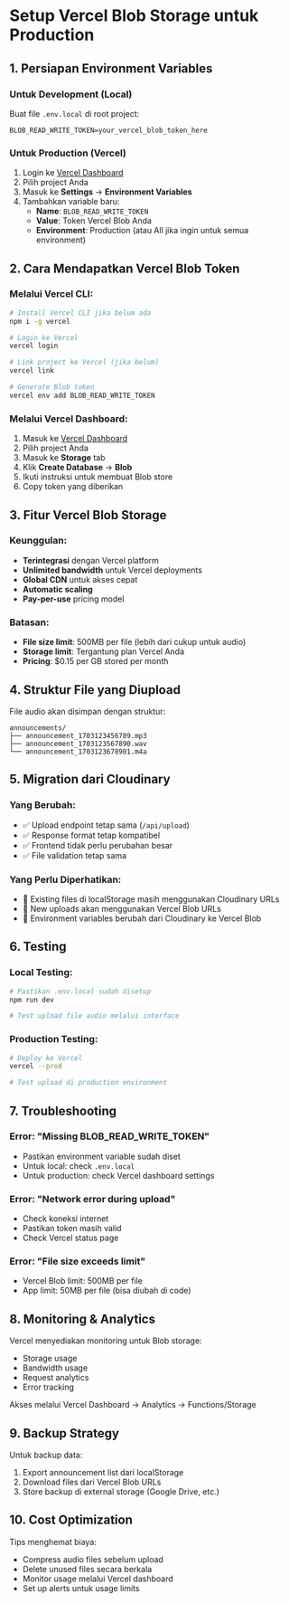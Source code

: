 # Setup Vercel Blob Storage untuk Production

## 1. Persiapan Environment Variables

### Untuk Development (Local)
Buat file `.env.local` di root project:

```env
BLOB_READ_WRITE_TOKEN=your_vercel_blob_token_here
```

### Untuk Production (Vercel)
1. Login ke [Vercel Dashboard](https://vercel.com/dashboard)
2. Pilih project Anda
3. Masuk ke **Settings** → **Environment Variables**
4. Tambahkan variable baru:
   - **Name**: `BLOB_READ_WRITE_TOKEN`
   - **Value**: Token Vercel Blob Anda
   - **Environment**: Production (atau All jika ingin untuk semua environment)

## 2. Cara Mendapatkan Vercel Blob Token

### Melalui Vercel CLI:
```bash
# Install Vercel CLI jika belum ada
npm i -g vercel

# Login ke Vercel
vercel login

# Link project ke Vercel (jika belum)
vercel link

# Generate Blob token
vercel env add BLOB_READ_WRITE_TOKEN
```

### Melalui Vercel Dashboard:
1. Masuk ke [Vercel Dashboard](https://vercel.com/dashboard)
2. Pilih project Anda
3. Masuk ke **Storage** tab
4. Klik **Create Database** → **Blob**
5. Ikuti instruksi untuk membuat Blob store
6. Copy token yang diberikan

## 3. Fitur Vercel Blob Storage

### Keunggulan:
- **Terintegrasi** dengan Vercel platform
- **Unlimited bandwidth** untuk Vercel deployments
- **Global CDN** untuk akses cepat
- **Automatic scaling**
- **Pay-per-use** pricing model

### Batasan:
- **File size limit**: 500MB per file (lebih dari cukup untuk audio)
- **Storage limit**: Tergantung plan Vercel Anda
- **Pricing**: $0.15 per GB stored per month

## 4. Struktur File yang Diupload

File audio akan disimpan dengan struktur:
```
announcements/
├── announcement_1703123456789.mp3
├── announcement_1703123567890.wav
└── announcement_1703123678901.m4a
```

## 5. Migration dari Cloudinary

### Yang Berubah:
- ✅ Upload endpoint tetap sama (`/api/upload`)
- ✅ Response format tetap kompatibel
- ✅ Frontend tidak perlu perubahan besar
- ✅ File validation tetap sama

### Yang Perlu Diperhatikan:
- 🔄 Existing files di localStorage masih menggunakan Cloudinary URLs
- 🔄 New uploads akan menggunakan Vercel Blob URLs
- 🔄 Environment variables berubah dari Cloudinary ke Vercel Blob

## 6. Testing

### Local Testing:
```bash
# Pastikan .env.local sudah disetup
npm run dev

# Test upload file audio melalui interface
```

### Production Testing:
```bash
# Deploy ke Vercel
vercel --prod

# Test upload di production environment
```

## 7. Troubleshooting

### Error: "Missing BLOB_READ_WRITE_TOKEN"
- Pastikan environment variable sudah diset
- Untuk local: check `.env.local`
- Untuk production: check Vercel dashboard settings

### Error: "Network error during upload"
- Check koneksi internet
- Pastikan token masih valid
- Check Vercel status page

### Error: "File size exceeds limit"
- Vercel Blob limit: 500MB per file
- App limit: 50MB per file (bisa diubah di code)

## 8. Monitoring & Analytics

Vercel menyediakan monitoring untuk Blob storage:
- Storage usage
- Bandwidth usage
- Request analytics
- Error tracking

Akses melalui Vercel Dashboard → Analytics → Functions/Storage

## 9. Backup Strategy

Untuk backup data:
1. Export announcement list dari localStorage
2. Download files dari Vercel Blob URLs
3. Store backup di external storage (Google Drive, etc.)

## 10. Cost Optimization

Tips menghemat biaya:
- Compress audio files sebelum upload
- Delete unused files secara berkala
- Monitor usage melalui Vercel dashboard
- Set up alerts untuk usage limits
